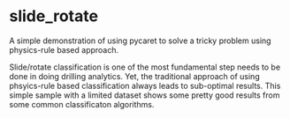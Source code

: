 # slide_rotate
A simple demonstration of using pycaret to solve a tricky problem using physics-rule based approach. 

Slide/rotate classification is one of the most fundamental step needs to be done in doing drilling analytics.
Yet, the traditional approach of using phsyics-rule based classification always leads to sub-optimal results.
This simple sample with a limited dataset shows some pretty good results from some common classificaton algorithms.


